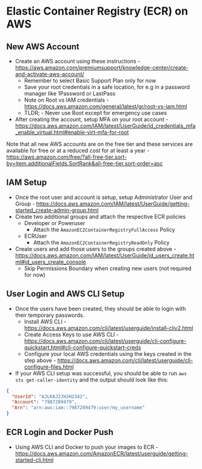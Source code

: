 # Elastic Container Registry (ECR) on AWS

## New AWS Account

- Create an AWS account using these instructions - https://aws.amazon.com/premiumsupport/knowledge-center/create-and-activate-aws-account/
  - Remember to select Basic Support Plan only for now
  - Save your root credentials in a safe location, for e.g in a password manager like 1Password or LastPass
  - Note on Root vs IAM credentials - https://docs.aws.amazon.com/general/latest/gr/root-vs-iam.html
  - TLDR; - Never use Root except for emergency use cases
- After creating the account, setup MFA on your root account - https://docs.aws.amazon.com/IAM/latest/UserGuide/id_credentials_mfa_enable_virtual.html#enable-virt-mfa-for-root

Note that all new AWS accounts are on the free tier and these services are available for free or at a reduced cost for at least a year - https://aws.amazon.com/free/?all-free-tier.sort-by=item.additionalFields.SortRank&all-free-tier.sort-order=asc

## IAM Setup

- Once the root user and account is setup, setup Administrator User and Group - https://docs.aws.amazon.com/IAM/latest/UserGuide/getting-started_create-admin-group.html
- Create two additional groups and attach the respective ECR policies
  - Developer or Poweruser
    - Attach the `AmazonEC2ContainerRegistryFullAccess` Policy
  - ECRUser
    - Attach the `AmazonEC2ContainerRegistryReadOnly` Policy
- Create users and add those users to the groups created above - https://docs.aws.amazon.com/IAM/latest/UserGuide/id_users_create.html#id_users_create_console
  - Skip Permissions Boundary when creating new users (not required for now)

## User Login and AWS CLI Setup

- Once the users have been created, they should be able to login with their temporary passwords.
  - Install AWS CLI - https://docs.aws.amazon.com/cli/latest/userguide/install-cliv2.html
  - Create Access Keys to use AWS CLI - https://docs.aws.amazon.com/cli/latest/userguide/cli-configure-quickstart.html#cli-configure-quickstart-creds
  - Configure your local AWS credentials using the keys created in the step above - https://docs.aws.amazon.com/cli/latest/userguide/cli-configure-files.html
- If your AWS CLI setup was successful, you should be able to run `aws sts get-caller-identity` and the output should look like this:

```json
{
  "UserId": "AJLKAJ2JHJH2342",
  "Account": "7987289479",
  "Arn": "arn:aws:iam::7987289479:user/my_username"
}
```

## ECR Login and Docker Push

- Using AWS CLI and Docker to push your images to ECR - https://docs.aws.amazon.com/AmazonECR/latest/userguide/getting-started-cli.html
